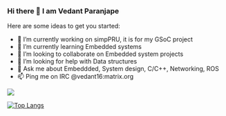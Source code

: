 ### Hi there 👋 I am Vedant Paranjape

Here are some ideas to get you started:

- 🔭 I’m currently working on simpPRU, it is for my GSoC project
- 🌱 I’m currently learning Embedded systems
- 👯 I’m looking to collaborate on Embedded system projects
- 🤔 I’m looking for help with Data structures
- 💬 Ask me about Embeddded, System design, C/C++, Networking, ROS
- 📫 Ping me on IRC @vedant16:matrix.org

<a href="https://github.com/anuraghazra/github-readme-stats">
  <img src="https://github-readme-stats.vercel.app/api?username=vedantparanjape" style="horizontal-align:middle"/>
</a>

[![Top Langs](https://github-readme-stats.vercel.app/api/top-langs/?username=anuraghazra&layout=compact)](https://github.com/anuraghazra/github-readme-stats)
